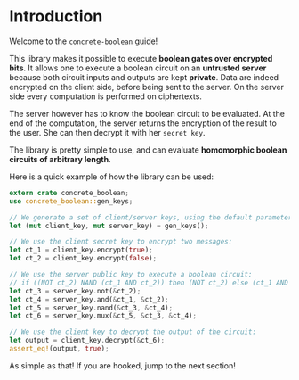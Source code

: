 # Introduction

Welcome to the `concrete-boolean` guide!

This library makes it possible to execute **boolean gates over encrypted bits**.
It allows one to execute a boolean circuit on an **untrusted server** because both circuit inputs and
outputs are kept **private**.
Data are indeed encrypted on the client side, before being sent to the server.
On the server side every computation is performed on ciphertexts.

The server however has to know the boolean circuit to be evaluated.
At the end of the computation, the server returns the encryption of the result to the user.
She can then decrypt it with her `secret key`.

The library is pretty simple to use, and can evaluate **homomorphic boolean circuits of arbitrary
length**.

Here is a quick example of how the library can be used:

```rust
extern crate concrete_boolean;
use concrete_boolean::gen_keys;

// We generate a set of client/server keys, using the default parameters:
let (mut client_key, mut server_key) = gen_keys();

// We use the client secret key to encrypt two messages:
let ct_1 = client_key.encrypt(true);
let ct_2 = client_key.encrypt(false);

// We use the server public key to execute a boolean circuit:
// if ((NOT ct_2) NAND (ct_1 AND ct_2)) then (NOT ct_2) else (ct_1 AND ct_2)
let ct_3 = server_key.not(&ct_2);
let ct_4 = server_key.and(&ct_1, &ct_2);
let ct_5 = server_key.nand(&ct_3, &ct_4);
let ct_6 = server_key.mux(&ct_5, &ct_3, &ct_4);

// We use the client key to decrypt the output of the circuit:
let output = client_key.decrypt(&ct_6);
assert_eq!(output, true);
```

As simple as that! If you are hooked, jump to the next section!
